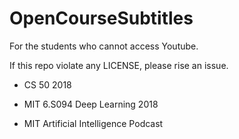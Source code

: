 # OpenCourseSubtitles



For the students who cannot access Youtube.

If this repo violate any LICENSE, please rise an issue.



- CS 50 2018

 

- MIT 6.S094  Deep Learning 2018
- MIT Artificial Intelligence Podcast